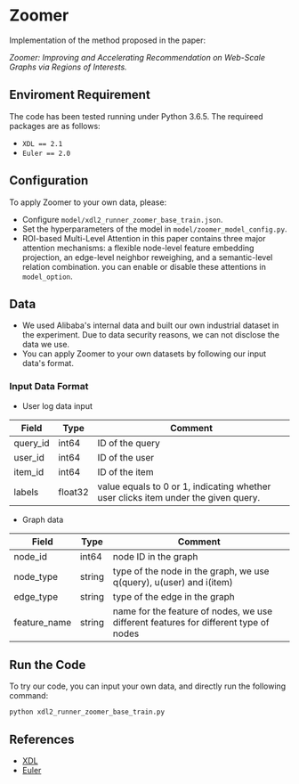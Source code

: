 # Zoomer

Implementation of the method proposed in the paper:

*Zoomer: Improving and Accelerating Recommendation on Web-Scale Graphs via Regions of Interests.*

## Enviroment Requirement

The code has been tested running under Python 3.6.5. The requireed packages are as follows:

- ```XDL == 2.1```
- ```Euler == 2.0```

## Configuration

To apply Zoomer to your own data, please:

- Configure ```model/xdl2_runner_zoomer_base_train.json```.
- Set the hyperparameters of the model in ```model/zoomer_model_config.py```.
- ROI-based Multi-Level Attention in this paper contains three major attention mechanisms: a flexible node-level feature embedding projection, an edge-level neighbor reweighing, and a semantic-level relation combination. you can enable or disable these attentions in ```model_option```.

## Data

- We used Alibaba's internal data and built our own industrial dataset in the experiment. Due to data security reasons, we can not disclose the data we use.
- You can apply Zoomer to your own datasets by following our input data's format. 

### Input Data Format

- User log data input

| Field    | Type    | Comment                                                      |
| -------- | ------- | ------------------------------------------------------------ |
| query_id | int64   | ID of the query                                              |
| user_id  | int64   | ID of the user                                               |
| item_id  | int64   | ID of the item                                               |
| labels   | float32 | value equals to 0 or 1, indicating whether user clicks item under the given query. |

- Graph data

| Field        | Type   | Comment                                                      |
| ------------ | ------ | ------------------------------------------------------------ |
| node_id      | int64  | node ID in the graph                                         |
| node_type    | string | type of the node in the graph, we use q(query), u(user) and i(item) |
| edge_type    | string | type of the edge in the graph                                |
| feature_name | string | name for the feature of nodes, we use different features for different type of nodes |

## Run the Code

To try our code,  you can input your own data,  and directly run the following command:

```
python xdl2_runner_zoomer_base_train.py
```

## References

- [XDL](https://github.com/alibaba/x-deeplearning)
- [Euler](https://github.com/alibaba/euler)
